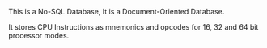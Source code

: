This is a No-SQL Database, It is a Document-Oriented Database.

It stores CPU Instructions as mnemonics and opcodes for 16, 32 and 64 bit processor modes.
